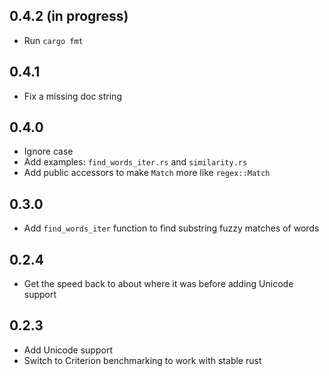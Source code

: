 ## 0.4.2 (in progress)
* Run `cargo fmt`

## 0.4.1
* Fix a missing doc string

## 0.4.0
* Ignore case
* Add examples: `find_words_iter.rs` and `similarity.rs`
* Add public accessors to make `Match` more like `regex::Match`

## 0.3.0
* Add `find_words_iter` function to find substring fuzzy matches of words

## 0.2.4
* Get the speed back to about where it was before adding Unicode support

## 0.2.3
* Add Unicode support
* Switch to Criterion benchmarking to work with stable rust
